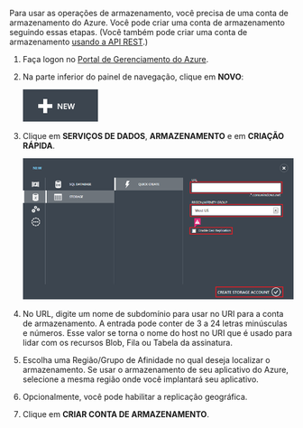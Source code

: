 Para usar as operações de armazenamento, você precisa de uma conta de armazenamento do Azure. Você pode criar uma conta de armazenamento seguindo essas etapas. (Você também pode criar uma conta de armazenamento [usando a API REST].)

1.  Faça logon no [Portal de Gerenciamento do Azure].

2.  Na parte inferior do painel de navegação, clique em **NOVO**:

	![+novo][plus-new]

3.  Clique em **SERVIÇOS DE DADOS**, **ARMAZENAMENTO** e em **CRIAÇÃO RÁPIDA**.

	![Caixa de diálogo Criação rápida][quick-create-storage]

4.  No URL, digite um nome de subdomínio para usar no URI para a conta de armazenamento. A entrada pode conter de 3 a 24 letras minúsculas e números. Esse valor se torna o nome do host no URI que é usado para lidar com os recursos Blob, Fila ou Tabela da assinatura.

5.  Escolha uma Região/Grupo de Afinidade no qual deseja localizar o armazenamento. Se usar o armazenamento de seu aplicativo do Azure, selecione a mesma região onde você implantará seu aplicativo.

6. Opcionalmente, você pode habilitar a replicação geográfica.

6.  Clique em **CRIAR CONTA DE ARMAZENAMENTO**.

[usando a API REST]: http://msdn.microsoft.com/pt-br/library/windowsazure/hh264518.aspx
[Portal de Gerenciamento do Azure]: http://manage.windowsazure.com
[plus-new]: ./media/create-storage-account/plus-new.png
[quick-create-storage]: ./media/create-storage-account/quick-storage-2.png

